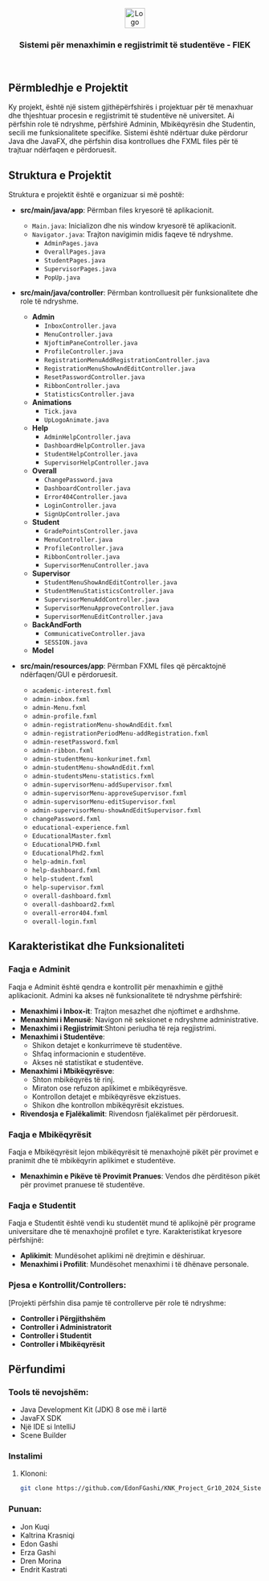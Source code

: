 <p align="center">
  <a>
    <img src="logo1.png" alt="Logo" height="40">
  </a>

<h3 align="center">Sistemi për menaxhimin e regjistrimit të studentëve - FIEK</h3>
</p><br>

## Përmbledhje e Projektit

Ky projekt, është një sistem gjithëpërfshirës i projektuar për të menaxhuar dhe thjeshtuar procesin e regjistrimit të studentëve në universitet. Ai përfshin role të ndryshme, përfshirë Adminin, Mbikëqyrësin dhe Studentin, secili me funksionalitete specifike. Sistemi është ndërtuar duke përdorur Java dhe JavaFX, dhe përfshin disa kontrollues dhe FXML files për të trajtuar ndërfaqen e përdoruesit.

## Struktura e Projektit

Struktura e projektit është e organizuar si më poshtë:

- **src/main/java/app**: Përmban files kryesorë të aplikacionit.
  - `Main.java`: Inicializon dhe nis window kryesorë të aplikacionit.
  - `Navigator.java`: Trajton navigimin midis faqeve të ndryshme.
    - `AdminPages.java`
    - `OverallPages.java`
    - `StudentPages.java`
    - `SupervisorPages.java`
    - `PopUp.java`

- **src/main/java/controller**: Përmban kontrolluesit për funksionalitete dhe role të ndryshme.
  - **Admin**
    - `InboxController.java`
    - `MenuController.java`
    - `NjoftimPaneController.java`
    - `ProfileController.java`
    - `RegistrationMenuAddRegistrationController.java`
    - `RegistrationMenuShowAndEditController.java`
    - `ResetPasswordController.java`
    - `RibbonController.java`
    - `StatisticsController.java`
  - **Animations**
    - `Tick.java`
    - `UpLogoAnimate.java`
  - **Help**
    - `AdminHelpController.java`
    - `DashboardHelpController.java`
    - `StudentHelpController.java`
    - `SupervisorHelpController.java`
  - **Overall**
    - `ChangePassword.java`
    - `DashboardController.java`
    - `Error404Controller.java`
    - `LoginController.java`
    - `SignUpController.java`
  - **Student**
    - `GradePointsController.java`
    - `MenuController.java`
    - `ProfileController.java`
    - `RibbonController.java`
    - `SupervisorMenuController.java`
  - **Supervisor**
    - `StudentMenuShowAndEditController.java`
    - `StudentMenuStatisticsController.java`
    - `SupervisorMenuAddController.java`
    - `SupervisorMenuApproveController.java`
    - `SupervisorMenuEditController.java`
  - **BackAndForth**
    - `CommunicativeController.java`
    - `SESSION.java`
  - **Model**

- **src/main/resources/app**: Përmban FXML files që përcaktojnë ndërfaqen/GUI e përdoruesit.
  - `academic-interest.fxml`
  - `admin-inbox.fxml`
  - `admin-Menu.fxml`
  - `admin-profile.fxml`
  - `admin-registrationMenu-showAndEdit.fxml`
  - `admin-registrationPeriodMenu-addRegistration.fxml`
  - `admin-resetPassword.fxml`
  - `admin-ribbon.fxml`
  - `admin-studentMenu-konkurimet.fxml`
  - `admin-studentMenu-showAndEdit.fxml`
  - `admin-studentsMenu-statistics.fxml`
  - `admin-supervisorMenu-addSupervisor.fxml`
  - `admin-supervisorMenu-approveSupervisor.fxml`
  - `admin-supervisorMenu-editSupervisor.fxml`
  - `admin-supervisorMenu-showAndEditSupervisor.fxml`
  - `changePassword.fxml`
  - `educational-experience.fxml`
  - `EducationalMaster.fxml`
  - `EducationalPHD.fxml`
  - `EducationalPhd2.fxml`
  - `help-admin.fxml`
  - `help-dashboard.fxml`
  - `help-student.fxml`
  - `help-supervisor.fxml`
  - `overall-dashboard.fxml`
  - `overall-dashboard2.fxml`
  - `overall-error404.fxml`
  - `overall-login.fxml`

## Karakteristikat dhe Funksionaliteti

### Faqja e Adminit

Faqja e Adminit është qendra e kontrollit për menaxhimin e gjithë aplikacionit. Admini ka akses në funksionalitete të ndryshme përfshirë:

- **Menaxhimi i Inbox-it**: Trajton mesazhet dhe njoftimet e ardhshme.
- **Menaxhimi i Menusë**: Navigon në seksionet e ndryshme administrative.
- **Menaxhimi i Regjistrimit**:Shtoni periudha të reja regjistrimi.
- **Menaxhimi i Studentëve**:
  - Shikon detajet e konkurrimeve të studentëve.
  - Shfaq informacionin e studentëve.
  - Akses në statistikat e studentëve.
- **Menaxhimi i Mbikëqyrësve**:
  - Shton mbikëqyrës të rinj.
  - Miraton ose refuzon aplikimet e mbikëqyrësve.
  - Kontrollon detajet e mbikëqyrësve ekzistues.
  - Shikon dhe kontrollon mbikëqyrësit ekzistues.
- **Rivendosja e Fjalëkalimit**: Rivendosn fjalëkalimet për përdoruesit.

### Faqja e Mbikëqyrësit

Faqja e Mbikëqyrësit lejon mbikëqyrësit të menaxhojnë pikët për provimet e pranimit dhe të mbikëqyrin aplikimet e studentëve.
- **Menaxhimin e Pikëve të Provimit Pranues**: Vendos dhe përditëson pikët për provimet pranuese të studentëve.

### Faqja e Studentit

Faqja e Studentit është vendi ku studentët mund të aplikojnë për programe universitare dhe të menaxhojnë profilet e tyre. Karakteristikat kryesore përfshijnë:

- **Aplikimit**: Mundësohet aplikimi në drejtimin e dëshiruar.
- **Menaxhimi i Profilit**: Mundësohet menaxhimi i të dhënave personale.

### Pjesa e Kontrollit/Controllers:

[Projekti përfshin disa pamje të controllerve për role të ndryshme:

- **Controller i Përgjithshëm**
- **Controller i Administratorit**
- **Controller i Studentit**
- **Controller i Mbikëqyrësit**

## Përfundimi

### Tools të nevojshëm:

- Java Development Kit (JDK) 8 ose më i lartë
- JavaFX SDK
- Një IDE si IntelliJ
- Scene Builder

### Instalimi

1. Klononi:
   ```bash
   git clone https://github.com/EdonFGashi/KNK_Project_Gr10_2024_Sistem_Interaktiv_per_menxhimin_e_regjistrimit_te_studenteve_ne_FIEK)](https://github.com/EdonFGashi/KNK_Project_Gr10_2024_Sistem_Interaktiv_per_menxhimin_e_regjistrimit_te_studenteve_ne_FIEK

### Punuan:
- Jon Kuqi
- Kaltrina Krasniqi
- Edon Gashi
- Erza Gashi
- Dren Morina
- Endrit Kastrati
